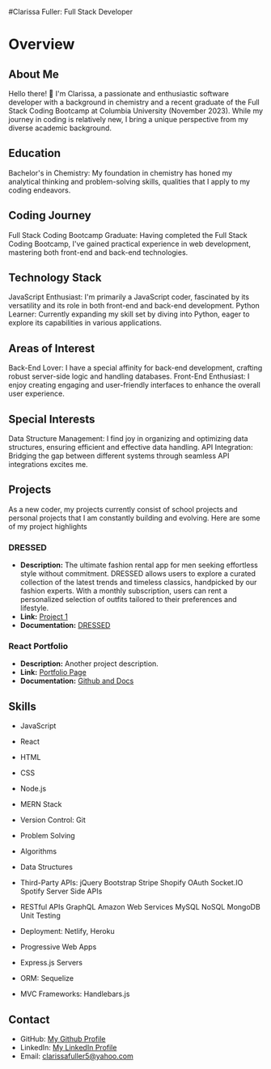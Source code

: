 #Clarissa Fuller: Full Stack Developer

# Overview

## About Me
Hello there! 👋 I'm Clarissa, a passionate and enthusiastic software developer with a background in chemistry and a recent graduate of the Full Stack Coding Bootcamp at Columbia University (November 2023). While my journey in coding is relatively new, I bring a unique perspective from my diverse academic background.

## Education
Bachelor's in Chemistry: My foundation in chemistry has honed my analytical thinking and problem-solving skills, qualities that I apply to my coding endeavors.
## Coding Journey
Full Stack Coding Bootcamp Graduate: Having completed the Full Stack Coding Bootcamp, I've gained practical experience in web development, mastering both front-end and back-end technologies.
## Technology Stack
JavaScript Enthusiast: I'm primarily a JavaScript coder, fascinated by its versatility and its role in both front-end and back-end development.
Python Learner: Currently expanding my skill set by diving into Python, eager to explore its capabilities in various applications.
## Areas of Interest
Back-End Lover: I have a special affinity for back-end development, crafting robust server-side logic and handling databases.
Front-End Enthusiast: I enjoy creating engaging and user-friendly interfaces to enhance the overall user experience.
## Special Interests
Data Structure Management: I find joy in organizing and optimizing data structures, ensuring efficient and effective data handling.
API Integration: Bridging the gap between different systems through seamless API integrations excites me.

## Projects

As a new coder, my projects currently consist of school projects and personal projects that I am constantly building and evolving. Here are some of my project highlights 

### DRESSED

- **Description:** The ultimate fashion rental app for men seeking effortless style without commitment. DRESSED allows users to explore a curated collection of the latest trends and timeless classics, handpicked by our fashion experts. With a monthly subscription, users can rent a personalized selection of outfits tailored to their preferences and lifestyle.
- **Link:** [Project 1](link-to-project-1)
- **Documentation:** [DRESSED](https://github.com/clarissafuller/dressed)

### React Portfolio

- **Description:** Another project description.
- **Link:** [Portfolio Page](https://clarissafuller.com/)
- **Documentation:** [Github and Docs](https://github.com/clarissafuller/react-portfolio)

## Skills

- JavaScript
- React
- HTML
- CSS
- Node.js
- MERN Stack
- Version Control: Git

- Problem Solving
- Algorithms
- Data Structures

- Third-Party APIs:
    jQuery
    Bootstrap
    Stripe
    Shopify
    OAuth
    Socket.IO
    Spotify
    Server Side APIs

- RESTful APIs
    GraphQL
    Amazon Web Services
    MySQL
    NoSQL
    MongoDB
    Unit Testing

- Deployment: Netlify, Heroku
- Progressive Web Apps
- Express.js Servers
- ORM: Sequelize
- MVC Frameworks: Handlebars.js

## Contact

- GitHub: [My Github Profile](https://github.com/clarissafuller)
- LinkedIn: [My LinkedIn Profile](https://www.linkedin.com/in/clarissa-fuller-360096109/)
- Email: clarissafuller5@yahoo.com
